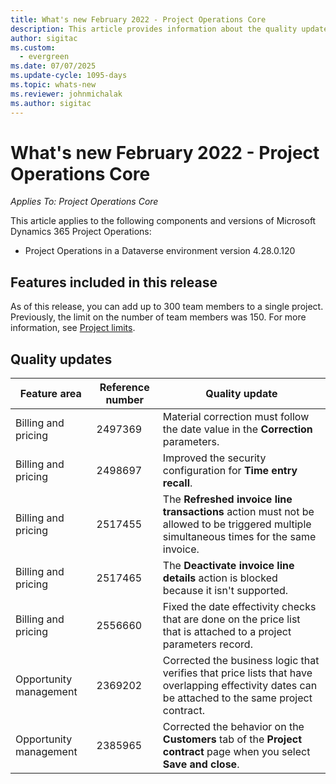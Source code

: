 ```yaml
---
title: What's new February 2022 - Project Operations Core
description: This article provides information about the quality updates that are available in the February 2022 release of Project Operations Core.
author: sigitac
ms.custom:
  - evergreen
ms.date: 07/07/2025
ms.update-cycle: 1095-days
ms.topic: whats-new
ms.reviewer: johnmichalak
ms.author: sigitac
---
```


# What's new February 2022 - Project Operations Core

_Applies To: Project Operations Core_

This article applies to the following components and versions of Microsoft Dynamics 365 Project Operations:

- Project Operations in a Dataverse environment version 4.28.0.120

## Features included in this release

As of this release, you can add up to 300 team members to a single project. Previously, the limit on the number of team members was 150. For more information, see [Project limits](../../project-management/project-and-task-limitations.md).

## Quality updates

| Feature area | Reference number | Quality update |
| --- | --- | --- |
| Billing and pricing | 2497369 | Material correction must follow the date value in the **Correction** parameters. |
| Billing and pricing | 2498697 | Improved the security configuration for **Time entry recall**. |
| Billing and pricing | 2517455 | The **Refreshed invoice line transactions** action must not be allowed to be triggered multiple simultaneous times for the same invoice. |
| Billing and pricing | 2517465 | The **Deactivate invoice line details** action is blocked because it isn't supported. |
| Billing and pricing | 2556660 | Fixed the date effectivity checks that are done on the price list that is attached to a project parameters record. |
| Opportunity management | 2369202 | Corrected the business logic that verifies that price lists that have overlapping effectivity dates can be attached to the same project contract. |
| Opportunity management | 2385965 | Corrected the behavior on the **Customers** tab of the **Project contract** page when you select **Save and close**. |

